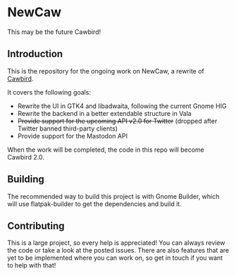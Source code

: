 # NewCaw
This may be the future Cawbird!

## Introduction

This is the repository for the ongoing work on NewCaw, a rewrite of [Cawbird](https://github.com/ibboard/cawbird).

It covers the following goals:
- Rewrite the UI in GTK4 and libadwaita, following the current Gnome HIG
- Rewrite the backend in a better extendable structure in Vala
- ~~Provide support for the upcoming API v2.0 for Twitter~~ (dropped after Twitter banned third-party clients)
- Provide support for the Mastodon API

When the work will be completed, the code in this repo will become Cawbird 2.0.

## Building

The recommended way to build this project is with Gnome Builder, which will use flatpak-builder to get the dependencies and build it.

## Contributing

This is a large project, so every help is appreciated! You can always review the code or take a look at the posted issues. There are also features that are yet to be implemented where you can work on, so get in touch if you want to help with that!
